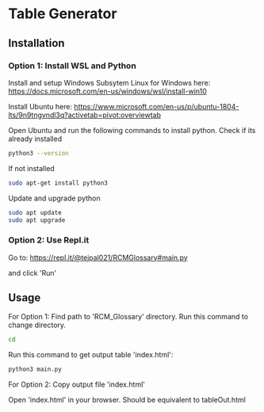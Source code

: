 # Table Generator

## Installation

### Option 1: Install WSL and Python
Install and setup Windows Subsytem Linux for Windows here:
https://docs.microsoft.com/en-us/windows/wsl/install-win10

Install Ubuntu here:
https://www.microsoft.com/en-us/p/ubuntu-1804-lts/9n9tngvndl3q?activetab=pivot:overviewtab

Open Ubuntu and run the following commands to install python.
Check if its already installed
```bash
python3 --version
```

If not installed
```bash
sudo apt-get install python3
```

Update and upgrade python
```bash
sudo apt update
sudo apt upgrade
```

### Option 2: Use Repl.it
Go to:
https://repl.it/@tejpal021/RCMGlossary#main.py

and click 'Run'

## Usage
For Option 1:
Find path to 'RCM_Glossary' directory.
Run this command to change directory.
```bash
cd 
```
Run this command to get output table 'index.html':
```bash
python3 main.py
```

For Option 2:
Copy output file 'index.html'

Open 'index.html' in your browser.
Should be equivalent to tableOut.html
